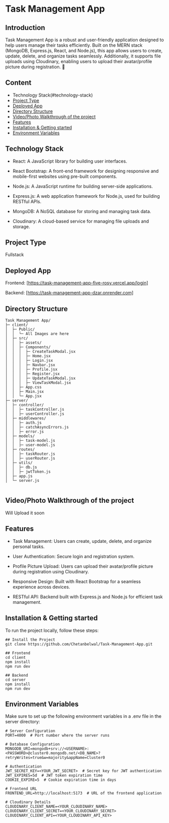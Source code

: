 
# Task Management App

## Introduction
Task Management App is a robust and user-friendly application designed to help users manage their tasks efficiently. Built on the MERN stack (MongoDB, Express.js, React, and Node.js), this app allows users to create, update, delete, and organize tasks seamlessly. Additionally, it supports file uploads using Cloudinary, enabling users to upload their avatar/profile picture during registration. 🚀

## Content
- Technology Stack(#technology-stack)
- [Project Type](#project-type)
- [Deployed App](#deployed-app)
- [Directory Structure](#directory-structure)
- [Video/Photo Walkthrough of the project](#video-walkthrough-of-the-project)
- [Features](#features)
- [Installation & Getting started](#installation--getting-started)
- [Environment Variables](#environment-variables)
## Technology Stack
- React: A JavaScript library for building user interfaces.
- React Bootstrap: A front-end framework for designing responsive and mobile-first websites using pre-built components.

- Node.js: A JavaScript runtime for building server-side applications.

- Express.js: A web application framework for Node.js, used for building RESTful APIs.

- MongoDB: A NoSQL database for storing and managing task data.

- Cloudinary: A cloud-based service for managing file uploads and storage.

## Project Type
Fullstack

## Deployed App
Frontend: [https://task-management-app-five-rosy.vercel.app/login]

Backend: [https://task-management-app-dzar.onrender.com]

## Directory Structure
```
Task Management App/
├─ client/
│  ├─ Public/  
│  │  └─ All Images are here  
│  ├─ src/  
│  │  ├─ assets/  
│  │  ├─ Components/  
│  │  │  ├─ CreateTaskModal.jsx  
│  │  │  ├─ Home.jsx  
│  │  │  ├─ Login.jsx  
│  │  │  ├─ Navbar.jsx  
│  │  │  ├─ Profile.jsx  
│  │  │  ├─ Register.jsx  
│  │  │  ├─ UpdateTaskModal.jsx  
│  │  │  ├─ ViewTaskModal.jsx  
│  │  ├─ App.css  
│  │  ├─ Main.jsx  
│  │  └─ App.jsx  
├─ server/  
│  ├─ controller/  
│  │  ├─ taskController.js  
│  │  ├─ userController.js  
│  ├─ middlewares/  
│  │  ├─ auth.js  
│  │  ├─ catchAsyncErrors.js  
│  │  ├─ error.js  
│  ├─ models/  
│  │  ├─ task-model.js  
│  │  ├─ user-model.js  
│  ├─ routes/  
│  │  ├─ taskRouter.js  
│  │  ├─ userRouter.js  
│  ├─ utils/  
│  │  ├─ db.js  
│  │  ├─ jwtToken.js  
│  ├─ app.js  
│  └─ server.js  


```
## Video/Photo Walkthrough of the project

Will Upload it soon


## Features
- Task Management: Users can create, update, delete, and organize personal tasks.

- User Authentication: Secure login and registration system.

- Profile Picture Upload: Users can upload their avatar/profile picture during registration using Cloudinary.

- Responsive Design: Built with React Bootstrap for a seamless experience across devices.

- RESTful API: Backend built with Express.js and Node.js for efficient task management.


## Installation & Getting started
To run the project locally, follow these steps:

```
## Install the Project
git clone https://github.com/Chetanbelwal/Task-Management-App.git

## Frontend
cd client
npm install
npm run dev

## Backend
cd server
npm install
npm run dev
```

## Environment Variables
Make sure to set up the following environment variables in a .env file in the server directory:

```
# Server Configuration  
PORT=4000  # Port number where the server runs  

# Database Configuration  
MONGODB_URI=mongodb+srv://<USERNAME>:<PASSWORD>@cluster0.mongodb.net/<DB_NAME>?retryWrites=true&w=majority&appName=Cluster0  

# Authentication  
JWT_SECRET_KEY=<YOUR_JWT_SECRET>  # Secret key for JWT authentication  
JWT_EXPIRES=5d  # JWT token expiration time  
COOKIE_EXPIRE=5  # Cookie expiration time in days  

# Frontend URL  
FRONTEND_URL=http://localhost:5173  # URL of the frontend application  

# Cloudinary Details  
CLOUDINARY_CLIENT_NAME=<YOUR_CLOUDINARY_NAME>  
CLOUDINARY_CLIENT_SECRET=<YOUR_CLOUDINARY_SECRET>  
CLOUDINARY_CLIENT_API=<YOUR_CLOUDINARY_API_KEY>  

```
